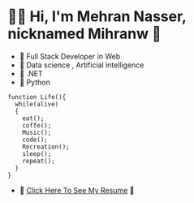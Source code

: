 # 👨‍💻 Hi, I'm Mehran Nasser, nicknamed Mihranw 🤞

- 🔗 Full Stack Developer in Web
- 🔗 Data science , Artificial intelligence
- 🔗 .NET
- 🔗 Python


```
function Life(){
  while(alive)
  {
    eat();
    coffe();
    Music();
    code();
    Recreation();
    sleep();
    repeat();
  }
}
```



- 📃 [Click Here To See My Resume](http://mihranw.ir) 📃

